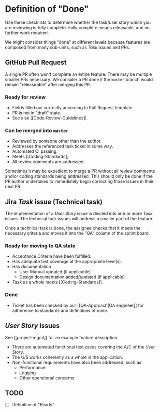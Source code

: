 # Definition of "Done"

Use these checklists to determine whether the task/user story which you are
reviewing is fully complete. Fully complete means releasable, and no further
work required.

We might consider things "done" at different levels because features are
composed from many sub-units, such as _Task_ issues and PRs.

## GitHub Pull Request

A single PR often won't complete an entire feature. There may be multiple
smaller PRs necessary. We consider a PR done if the `master` branch would remain
"releaseable" after merging this PR.

### Ready for review

- Fields filled out correctly according to Pull Request template.
- PR is not in "draft" state.
- See also [[Code-Review-Guidelines]].

### Can be merged into `master`

- Reviewed by someone other than the author.
- Addresses the referenced task ticket in some way.
- Automated CI passing.
- Meets [[Coding-Standards]].
- All review comments are addressed.

Sometimes it may be expedient to merge a PR without all review comments and/or
coding standards being addressed. This should only be done if the PR author
undertakes to immediately begin correcting those issues in their next PR.

## Jira _Task_ issue (Technical task)

The implementation of a _User Story_ issue is divided into one or more _Task_
issues. The technical task issues will address a smaller part of the feature.

Once a technical task is done, the assignee checks that it meets the necessary
criteria and moves it into the "QA" column of the sprint board.

### Ready for moving to QA state

- Acceptance Criteria have been fulfilled.
- Has adequate test coverage at the appropriate level(s).
- Has documentation
  - User Manual updated (if applicable)
  - Design documentation added/updated (if applicable)
- _Task_ as a whole meets [[Coding-Standards]].

### Done

- Ticket has been checked by our [[QA-Approach|QA engineer]] for adherence to
  standards and definitions of done.


## _User Story_ issues

See [[project-mgmt]] for an example feature description.

- There are automated functional test cases covering the A/C of the _User Story_.
- The U/S works coherently as a whole in the application.
- Non-functional requirements have also been addressed, such as:
  - Performance
  - Logging
  - Other operational concerns

## TODO

- [ ] Definition of "Ready"
